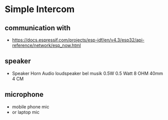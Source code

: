 # Simple Intercom

## communication with
- https://docs.espressif.com/projects/esp-idf/en/v4.3/esp32/api-reference/network/esp_now.html

## speaker
- Speaker Horn Audio loudspeaker bel musik 0.5W 0.5 Watt 8 OHM 40mm 4 CM

## microphone
- mobile phone mic
- or laptop mic